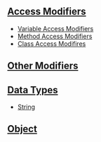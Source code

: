 ## [Access Modifiers](https://github.com/ruslooob/Java/tree/main/AccessModifiers/src)
* [Variable Access Modifiers](https://github.com/ruslooob/Java/tree/main/AccessModifiers/src/VariableAccessModiviers)
* [Method Access Modifiers](https://github.com/ruslooob/Java/tree/main/AccessModifiers/src/MethodAccessModifiers)
* [Class Access Modifires](https://github.com/ruslooob/Java/tree/main/AccessModifiers/src/ClassAccessModifiers)
## [Other Modifiers]()
## [Data Types](https://github.com/ruslooob/Java/tree/main/DataTypes)
* [String](https://github.com/ruslooob/Java/tree/main/DataTypes/src/String)
## [Object]()